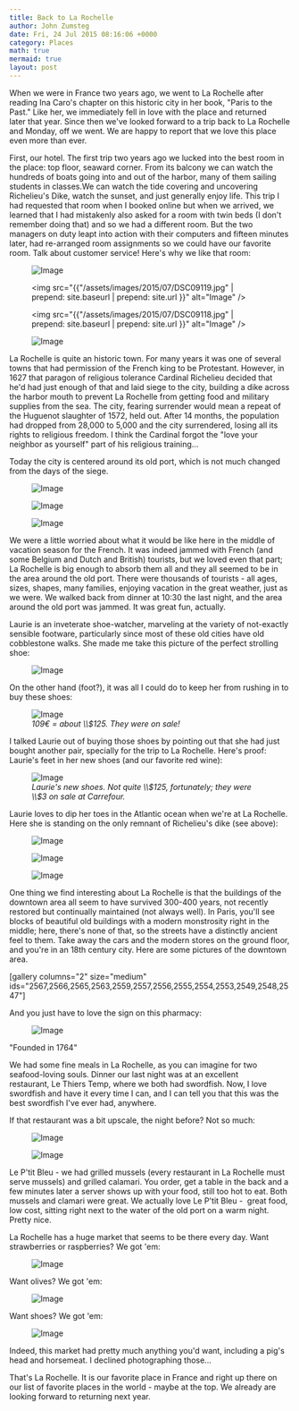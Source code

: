 ```yaml
---
title: Back to La Rochelle
author: John Zumsteg
date: Fri, 24 Jul 2015 08:16:06 +0000
category: Places
math: true
mermaid: true
layout: post
---
```

When we were in France two years ago, we went to La Rochelle after reading Ina Caro's chapter on this historic city in her book, "Paris to the Past." Like her, we immediately fell in love with the place and returned later that year. Since then we've looked forward to a trip back to La Rochelle and Monday, off we went. We are happy to report that we love this place even more than ever.

First, our hotel. The first trip two years ago we lucked into the best room in the place: top floor, seaward corner. From its balcony we can watch the hundreds of boats going into and out of the harbor, many of them sailing students in classes.We can watch the tide covering and uncovering Richelieu's Dike, watch the sunset, and just generally enjoy life. This trip I had requested that room when I booked online but when we arrived, we learned that I had mistakenly also asked for a room with twin beds (I don't remember doing that) and so we had a different room. But the two managers on duty leapt into action with their computers and fifteen minutes later, had re-arranged room assignments so we could have our favorite room. Talk about customer service! Here's why we like that room:
<figure class = "portrait">
	<img src="{{"/assets/images/2015/07/DSC09120.jpg" | prepend: site.baseurl | prepend: site.url }}" alt="Image" />
	<figcaption></figcaption>
</figure>

 </a> <figure class = "landscape">
	<img src="{{"/assets/images/2015/07/DSC09119.jpg" | prepend: site.baseurl | prepend: site.url }}" alt="Image" />
	<figcaption></figcaption>
</figure>

</a> <figure class = "portrait">
	<img src="{{"/assets/images/2015/07/DSC09118.jpg" | prepend: site.baseurl | prepend: site.url }}" alt="Image" />
	<figcaption></figcaption>
</figure>

 <figure class = "portrait">
	<img src="{{"/assets/images/2015/07/DSC09109.jpg" | prepend: site.baseurl | prepend: site.url }}" alt="Image" />
	<figcaption></figcaption>
</figure>



La Rochelle is quite an historic town. For many years it was one of several towns that had permission of the French king to be Protestant. However, in 1627 that paragon of religious tolerance Cardinal Richelieu decided that he'd had just enough of that and laid siege to the city, building a dike across the harbor mouth to prevent La Rochelle from getting food and military supplies from the sea. The city, fearing surrender would mean a repeat of the Huguenot slaughter of 1572, held out. After 14 months, the population had dropped from 28,000 to 5,000 and the city surrendered, losing all its rights to religious freedom. I think the Cardinal forgot the "love your neighbor as yourself" part of his religious training...

Today the city is centered around its old port, which is not much changed from the days of the siege.
<figure class = "portrait">
	<img src="{{"/assets/images/2015/07/DSC09138.jpg" | prepend: site.baseurl | prepend: site.url }}" alt="Image" />
	<figcaption></figcaption>
</figure>

<figure class = "portrait">
	<img src="{{"/assets/images/2015/07/DSC00886.jpg" | prepend: site.baseurl | prepend: site.url }}" alt="Image" />
	<figcaption></figcaption>
</figure>

<figure class = "portrait">
	<img src="{{"/assets/images/2015/07/DSC09139.jpg" | prepend: site.baseurl | prepend: site.url }}" alt="Image" />
	<figcaption></figcaption>
</figure>



We were a little worried about what it would be like here in the middle of vacation season for the French. It was indeed jammed with French (and some Belgium and Dutch and British) tourists, but we loved even that part; La Rochelle is big enough to absorb them all and they all seemed to be in the area around the old port. There were thousands of tourists - all ages, sizes, shapes, many families, enjoying vacation in the great weather, just as we were. We walked back from dinner at 10:30 the last night, and the area around the old port was jammed. It was great fun, actually.

Laurie is an inveterate shoe-watcher, marveling at the variety of not-exactly sensible footware, particularly since most of these old cities have old cobblestone walks. She made me take this picture of the perfect strolling shoe:
<figure class = "portrait">
	<img src="{{"/assets/images/2015/07/DSC09146.jpg" | prepend: site.baseurl | prepend: site.url }}" alt="Image" />
	<figcaption></figcaption>
</figure>


On the other hand (foot?), it was all I could do to keep her from rushing in to buy these shoes:

<figure class = "landscape">
	<img src="{{"/assets/images/2015/07/DSC00882.jpg" | prepend: site.baseurl | prepend: site.url }}" alt="Image" />
	<figcaption><em>109€ = about \\$125. They were on sale!</em></figcaption>
</figure>



I talked Laurie out of buying those shoes by pointing out that she had just bought another pair, specially for the trip to La Rochelle. Here's proof: Laurie's feet in her new shoes (and our favorite red wine):

<figure class = "landscape">
	<img src="{{"/assets/images/2015/07/DSC09119.jpg" | prepend: site.baseurl | prepend: site.url }}" alt="Image" />
	<figcaption><em>Laurie's new shoes. Not quite \\$125, fortunately; they were \\$3 on sale at Carrefour.</em></figcaption>
</figure>



Laurie loves to dip her toes in the Atlantic ocean when we're at La Rochelle. Here she is standing on the only remnant of Richelieu's dike (see above):

<figure class = "landscape">
	<img src="{{"/assets/images/2015/07/DSC00892.jpg" | prepend: site.baseurl | prepend: site.url }}" alt="Image" />
	<figcaption></figcaption>
</figure>

 <figure class = "portrait">
	<img src="{{"/assets/images/2015/07/DSC00894.jpg" | prepend: site.baseurl | prepend: site.url }}" alt="Image" />
	<figcaption></figcaption>
</figure>

 <figure class = "landscape">
	<img src="{{"/assets/images/2015/07/DSC00903.jpg" | prepend: site.baseurl | prepend: site.url }}" alt="Image" />
	<figcaption></figcaption>
</figure>



One thing we find interesting about La Rochelle is that the buildings of the downtown area all seem to have survived 300-400 years, not recently restored but continually maintained (not always well). In Paris, you'll see blocks of beautiful old buildings with a modern monstrosity right in the middle; here, there's none of that, so the streets have a distinctly ancient feel to them. Take away the cars and the modern stores on the ground floor, and you're in an 18th century city. Here are some pictures of the downtown area.

[gallery columns="2" size="medium" ids="2567,2566,2565,2563,2559,2557,2556,2555,2554,2553,2549,2548,2547"]

And you just have to love the sign on this pharmacy:

<figure class = "portrait">
	<img src="{{"/assets/images/2015/07/DSC00860.jpg" | prepend: site.baseurl | prepend: site.url }}" alt="Image" />
	<figcaption></figcaption>
</figure>


"Founded in 1764"

We had some fine meals in La Rochelle, as you can imagine for two seafood-loving souls. Dinner our last night was at an excellent restaurant, Le Thiers Temp, where we both had swordfish. Now, I love swordfish and have it every time I can, and I can tell you that this was the best swordfish I've ever had, anywhere.

If that restaurant was a bit upscale, the night before? Not so much:
<figure class = "portrait">
	<img src="{{"/assets/images/2015/07/DSC00822.jpg" | prepend: site.baseurl | prepend: site.url }}" alt="Image" />
	<figcaption></figcaption>
</figure>


<figure class = "portrait">
	<img src="{{"/assets/images/2015/07/DSC00820.jpg" | prepend: site.baseurl | prepend: site.url }}" alt="Image" />
	<figcaption></figcaption>
</figure>



Le P'tit Bleu - we had grilled mussels (every restaurant in La Rochelle must serve mussels) and grilled calamari. You order, get a table in the back and a few minutes later a server shows up with your food, still too hot to eat. Both mussels and clamari were great. We actually love Le P'tit Bleu -  great food, low cost, sitting right next to the water of the old port on a warm night. Pretty nice.

La Rochelle has a huge market that seems to be there every day. Want strawberries or raspberries? We got 'em:

<figure class = "portrait">
	<img src="{{"/assets/images/2015/07/DSC00844.jpg" | prepend: site.baseurl | prepend: site.url }}" alt="Image" />
	<figcaption></figcaption>
</figure>

Want olives? We got 'em:
<figure class = "portrait">
	<img src="{{"/assets/images/2015/07/DSC00842.jpg" | prepend: site.baseurl | prepend: site.url }}" alt="Image" />
	<figcaption></figcaption>
</figure>



Want shoes? We got 'em:
<figure class = "portrait">
	<img src="{{"/assets/images/2015/07/DSC00848.jpg" | prepend: site.baseurl | prepend: site.url }}" alt="Image" />
	<figcaption></figcaption>
</figure>

Indeed, this market had pretty much anything you'd want, including a pig's head and horsemeat. I declined photographing those...

That's La Rochelle. It is our favorite place in France and right up there on our list of favorite places in the world - maybe at the top. We already are looking forward to returning next year.

&nbsp;

&nbsp;

&nbsp;
